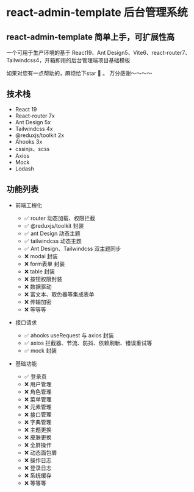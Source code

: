 
# react-admin-template 后台管理系统

## react-admin-template 简单上手，可扩展性高

一个可用于生产环境的基于 React19、Ant Design5、Vite6、react-router7、Tailwindcss4，开箱即用的后台管理端项目基础模板

如果对您有一点帮助的，麻烦给下star 🌟 。 万分感谢～～～～

## 技术栈

- React 19
- React-router 7x
- Ant Design 5x
- Tailwindcss 4x
- @reduxjs/toolkit 2x
- Ahooks 3x
- cssinjs、scss
- Axios
- Mock
- Lodash

## 功能列表

- 前端工程化

  - ✅ router 动态加载、权限拦截
  - ✅ @reduxjs/toolkit 封装
  - ✅ ant Design 动态主题
  - ✅ tailwindcss 动态主题
  - ✅ Ant Design、Tailwindcss 双主题同步
  - ❌ modal 封装
  - ❌ form表单 封装
  - ❌ table 封装
  - ❌ 按钮权限封装
  - ❌ 数据驱动
  - ❌ 富文本、取色器等集成表单
  - ❌ 传输加密
  - ❌ 等等等

- 接口请求

  - ✅ ahooks useRequest 与 axios 封装
  - ✅ axios 拦截器、节流、防抖、依赖刷新、错误重试等
  - ✅ mock 封装

- 基础功能

  - ✅ 登录页
  - ❌ 用户管理
  - ❌ 角色管理
  - ❌ 菜单管理
  - ❌ 元素管理
  - ❌ 接口管理
  - ❌ 字典管理
  - ❌ 主题更换
  - ❌ 皮肤更换
  - ❌ 全屏操作
  - ❌ 动态面包屑
  - ❌ 操作日志
  - ❌ 登录日志
  - ❌ 系统缓存
  - ❌ 等等等
